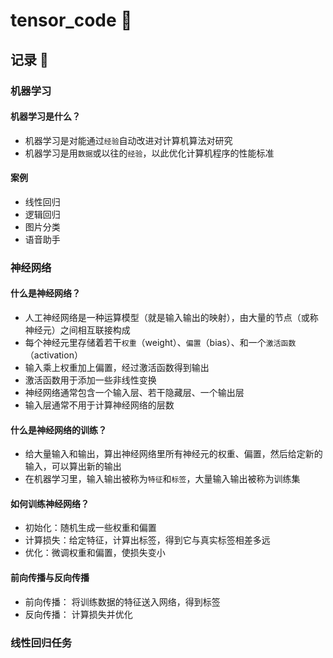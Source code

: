 # tensor_code :tada:

## 记录 :memo:

### 机器学习

#### 机器学习是什么？

- 机器学习是对能通过`经验`自动改进对计算机算法对研究
- 机器学习是用`数据`或以往的`经验`，以此优化计算机程序的性能标准

#### 案例

- 线性回归
- 逻辑回归
- 图片分类
- 语音助手

### 神经网络

#### 什么是神经网络？

- 人工神经网络是一种运算模型（就是输入输出的映射），由大量的节点（或称神经元）之间相互联接构成
- 每个神经元里存储着若干`权重`（weight）、`偏置`（bias）、和一个`激活函数`（activation）
- 输入乘上权重加上偏置，经过激活函数得到输出
- 激活函数用于添加一些非线性变换
- 神经网络通常包含一个输入层、若干隐藏层、一个输出层
- 输入层通常不用于计算神经网络的层数

#### 什么是神经网络的训练？

- 给大量输入和输出，算出神经网络里所有神经元的权重、偏置，然后给定新的输入，可以算出新的输出
- 在机器学习里，输入输出被称为`特征`和`标签`，大量输入输出被称为训练集

#### 如何训练神经网络？

- 初始化：随机生成一些权重和偏置
- 计算损失：给定特征，计算出标签，得到它与真实标签相差多远
- 优化：微调权重和偏置，使损失变小

#### 前向传播与反向传播

- 前向传播： 将训练数据的特征送入网络，得到标签
- 反向传播： 计算损失并优化

### 线性回归任务

